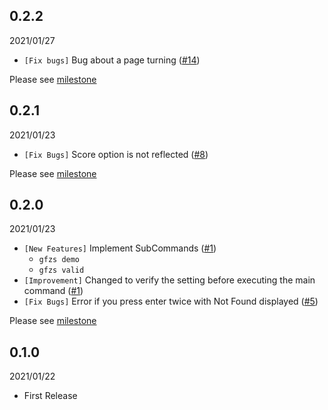 ## 0.2.2

2021/01/27

- `[Fix bugs]` Bug about a page turning ([#14](https://github.com/yukihirop/gfzs/issues/14))

Please see [milestone](https://github.com/yukihirop/gfzs/milestone/4)


## 0.2.1

2021/01/23

- `[Fix Bugs]` Score option is not reflected ([#8](https://github.com/yukihirop/gfzs/issues/8))

Please see [milestone](https://github.com/yukihirop/gfzs/milestone/2)

## 0.2.0

2021/01/23

- `[New Features]` Implement SubCommands ([#1](https://github.com/yukihirop/gfzs/issues/1))
  - `gfzs demo`
  - `gfzs valid`
- `[Improvement]` Changed to verify the setting before executing the main command ([#1](https://github.com/yukihirop/gfzs/issues/1))
- `[Fix Bugs]` Error if you press enter twice with Not Found displayed ([#5](https://github.com/yukihirop/gfzs/issues/5))

Please see [milestone](https://github.com/yukihirop/gfzs/milestone/3)

## 0.1.0

2021/01/22

- First Release
